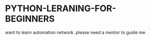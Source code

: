 # PYTHON-LERANING-FOR-BEGINNERS
want to learn automation network. please need a mentor  to guide me.

